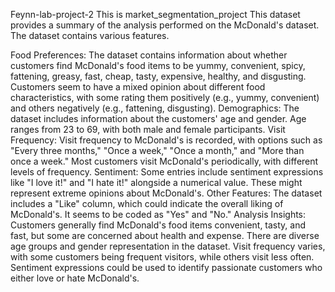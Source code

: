 Feynn-lab-project-2
This is market_segmentation_project This dataset provides a summary of the analysis performed on the McDonald's dataset. The dataset contains various features.

Food Preferences:
The dataset contains information about whether customers find McDonald's food items to be yummy, convenient, spicy, fattening, greasy, fast, cheap, tasty, expensive, healthy, and disgusting. Customers seem to have a mixed opinion about different food characteristics, with some rating them positively (e.g., yummy, convenient) and others negatively (e.g., fattening, disgusting). 
Demographics:
The dataset includes information about the customers' age and gender. Age ranges from 23 to 69, with both male and female participants. 
Visit Frequency:
Visit frequency to McDonald's is recorded, with options such as "Every three months," "Once a week," "Once a month," and "More than once a week." Most customers visit McDonald's periodically, with different levels of frequency. 
Sentiment:
Some entries include sentiment expressions like "I love it!" and "I hate it!" alongside a numerical value. These might represent extreme opinions about McDonald's. Other Features:
The dataset includes a "Like" column, which could indicate the overall liking of McDonald's. It seems to be coded as "Yes" and "No." 
Analysis Insights:
Customers generally find McDonald's food items convenient, tasty, and fast, but some are concerned about health and expense. There are diverse age groups and gender representation in the dataset. Visit frequency varies, with some customers being frequent visitors, while others visit less often. Sentiment expressions could be used to identify passionate customers who either love or hate McDonald's.

